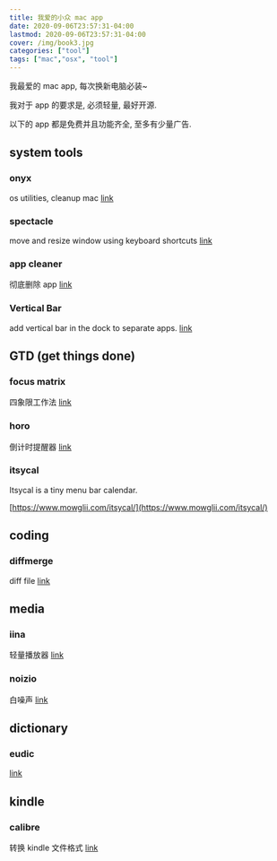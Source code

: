 ```yaml
---
title: 我爱的小众 mac app
date: 2020-09-06T23:57:31-04:00
lastmod: 2020-09-06T23:57:31-04:00
cover: /img/book3.jpg
categories: ["tool"]
tags: ["mac","osx", "tool"]
---
```


我最爱的 mac app, 每次换新电脑必装~

<!--more-->

我对于 app 的要求是, 必须轻量, 最好开源.

以下的 app 都是免费并且功能齐全, 至多有少量广告. 

## system tools

### onyx 
os utilities, cleanup mac [link](https://www.titanium-software.fr/en/onyx.html) 

### spectacle
move and resize window using keyboard shortcuts [link](https://www.spectacleapp.com/) 
	
### app cleaner
彻底删除 app [link](https://freemacsoft.net/appcleaner/)

### Vertical Bar
add vertical bar in the dock to separate apps. [link](https://github.com/afallon02/VerticalBar)

## GTD (get things done)

### focus matrix

四象限工作法 [link](https://apps.apple.com/us/app/focus-matrix-task-manager/id1087284172?mt=12) 

### horo 

倒计时提醒器 [link](https://matthewpalmer.net/horo-free-timer-mac/)

### itsycal

Itsycal is a tiny menu bar calendar.

[https://www.mowglii.com/itsycal/](https://www.mowglii.com/itsycal/)


## coding

### diffmerge

diff file [link](https://sourcegear.com/diffmerge/)

## media

### iina 

轻量播放器 [link](https://iina.io/)
	
### noizio 

白噪声 [link](https://noiz.io/)

## dictionary

### eudic
[link](https://apps.apple.com/us/app/eudic-%E6%AC%A7%E8%B7%AF%E8%AF%8D%E5%85%B8/id434350458?mt=12)

## kindle

### calibre

转换 kindle 文件格式 [link](https://calibre-ebook.com/download_osx)
